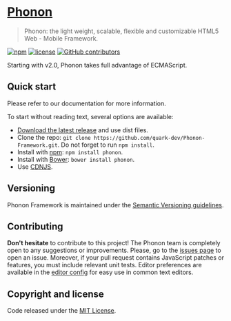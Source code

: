 # [Phonon](http://phonon.quarkdev.com)

> Phonon: the light weight, scalable, flexible and customizable HTML5 Web - Mobile Framework.

[![npm](https://img.shields.io/npm/v/phonon.svg?style=flat-square)]()
[![license](https://img.shields.io/github/license/quark-dev/phonon.svg?style=flat-square)]()
[![GitHub contributors](https://img.shields.io/github/contributors/quark-dev/phonon.svg?style=flat-square)]()

Starting with v2.0, Phonon takes full advantage of ECMAScript.

## Quick start

Please refer to our documentation for more information.

To start without reading text, several options are available:

- [Download the latest release](https://github.com/quark-dev/Phonon-Framework/releases) and use dist files.
- Clone the repo: `git clone https://github.com/quark-dev/Phonon-Framework.git`. Do not forget to run `npm install`.
- Install with [npm](https://www.npmjs.com): `npm install phonon`.
- Install with [Bower](https://bower.io): `bower install phonon`.
- Use [CDNJS](https://cdnjs.com/libraries/PhononJs).


## Versioning

Phonon Framework is maintained under the [Semantic Versioning guidelines](http://semver.org/).


## Contributing

**Don't hesitate** to contribute to this project! The Phonon team is completely open to any suggestions or improvements. Please, go to the [issues page](https://github.com/quark-dev/Phonon-Framework/issues) to open an issue.
Moreover, if your pull request contains JavaScript patches or features, you must include relevant unit tests.
Editor preferences are available in the [editor config](https://github.com/quark-dev/Phonon-Framework/blob/master/.editorconfig) for easy use in common text editors.


## Copyright and license

Code released under the [MIT License](https://github.com/quark-dev/Phonon-Framework/blob/master/LICENSE).
